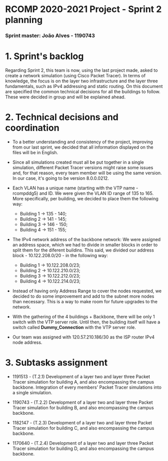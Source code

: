RCOMP 2020-2021 Project - Sprint 2 planning
===========================================
### Sprint master: João Alves - 1190743 ###

# 1. Sprint's backlog #
Regarding Sprint 2, this team is now, using the last project made, asked to create a network simulation (using Cisco Packet Tracer).
In terms of knowledge, the focus is on the layer two infrastructure and the layer three fundamentals, such as IPv4 addressing and static routing.
On this document are specified the common technical decisions for all the buildings to follow. These were decided in group and will be explained ahead.

# 2. Technical decisions and coordination #

* To a better understanding and consistency of the project, improving from our last sprint, we decided that all information displayed on the files will be in English.

* Since all simulations created must all be put together in a single simulation, different Packet Tracer versions might raise some issues and, for that reason, every team member will be using the same version. In our case, it's going to be version 8.0.0.0212.

* Each VLAN has a unique name (starting with the VTP name - rcompddg5) and ID. 
We were given the VLAN ID range of 135 to 165.
More specifically, per building, we decided to place them the following way:
  - Building 1 -> 135 - 140;
  - Building 2 -> 141 - 145;
  - Building 3 -> 146 - 150;
  - Building 4 -> 151 - 155;
  
* The IPv4 network address of the backbone network: We were assigned an address space, which we had to divide in smaller blocks in order to split them for the diferent buildins.
This said, we divided our address block - 10.122.208.0/20 - in the following way:
  - Building 1 -> 10.122.208.0/23;
  - Building 2 -> 10.122.210.0/23;
  - Building 3 -> 10.122.212.0/23;
  - Building 4 -> 10.122.214.0/23;
  
* Instead of having only Address Range to cover the nodes requested, we decided to do some improvement and add to the subnet more nodes than necessary.
This is a way to make room for future upgrades to the network.
  
* With the gathering of the 4 buildings + Backbone, there will be only 1 switch with the VTP server role.
Until then, the building itself will have a switch called **Dummy_Connection** with the VTP server role.
  
* Our team was assigned with 120.57.210.186/30 as the ISP router IPv4 node address.


# 3. Subtasks assignment #

* 1191513 - (T.2.1) Development of a layer two and layer three Packet Tracer
  simulation for building A, and also encompassing the campus
  backbone. Integration of every members' Packet Tracer simulations into
  a single simulation.

* 1190743 - (T.2.2) Development of a layer two and layer three Packet Tracer
  simulation for building B, and also encompassing the campus
  backbone.

* 1182147 - (T.2.3) Development of a layer two and layer three Packet Tracer
  simulation for building C, and also encompassing the campus
  backbone.

* 1170640 - (T.2.4) Development of a layer two and layer three Packet Tracer
  simulation for building D, and also encompassing the campus
  backbone.






